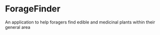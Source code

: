 # ForageFinder
An application to help foragers find edible and medicinal plants within their general area
